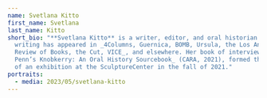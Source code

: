 ```yaml
---
name: Svetlana Kitto
first_name: Svetlana
last_name: Kitto
short_bio: "**Svetlana Kitto** is a writer, editor, and oral historian. Her
  writing has appeared in _4Columns, Guernica, BOMB, Ursula, the Los Angeles
  Review of Books, the Cut, VICE_, and elsewhere. Her book of interviews, _Sara
  Penn’s Knobkerry: An Oral History Sourcebook_ (CARA, 2021), formed the basis
  of an exhibition at the SculptureCenter in the fall of 2021."
portraits:
  - media: 2023/05/svetlana-kitto
---
```

